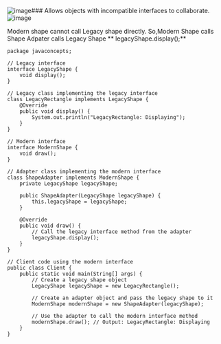 ![image](https://github.com/Dhamodharan17/java-concepts/assets/30789057/bb1aaaf8-1d46-4e9c-9aa7-e21dd4839625)### Allows objects with incompatible interfaces to collaborate.
![image](https://github.com/Dhamodharan17/java-concepts/assets/30789057/8a2b65a8-abe4-4569-b505-a9920c675432)

Modern shape cannot call Legacy shape directly.
So,Modern Shape calls Shape Adpater calls Legacy Shape ** legacyShape.display();**
```
package javaconcepts;

// Legacy interface
interface LegacyShape {
    void display();
}

// Legacy class implementing the legacy interface
class LegacyRectangle implements LegacyShape {
    @Override
    public void display() {
        System.out.println("LegacyRectangle: Displaying");
    }
}

// Modern interface
interface ModernShape {
    void draw();
}

// Adapter class implementing the modern interface
class ShapeAdapter implements ModernShape {
    private LegacyShape legacyShape;

    public ShapeAdapter(LegacyShape legacyShape) {
        this.legacyShape = legacyShape;
    }

    @Override
    public void draw() {
        // Call the legacy interface method from the adapter
        legacyShape.display();
    }
}

// Client code using the modern interface
public class Client {
    public static void main(String[] args) {
        // Create a legacy shape object
        LegacyShape legacyShape = new LegacyRectangle();

        // Create an adapter object and pass the legacy shape to it
        ModernShape modernShape = new ShapeAdapter(legacyShape);

        // Use the adapter to call the modern interface method
        modernShape.draw(); // Output: LegacyRectangle: Displaying
    }
}
```
